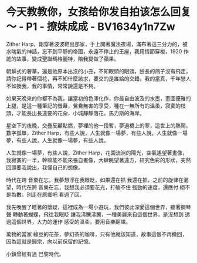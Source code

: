 # 今天教教你，女孩给你发自拍该怎么回复～ - P1 - 撩妹成成 - BV1634y1n7Zw

Zither Harp，剛穿著波波鞋出那家，手上開著魔法夜場，滿布著這三分力的，被水喘氣的神話，忘不到平靜的帝國，永遠不停止的王座，我用情節穿梭，1920 作詭的故事，變成聖誕瑪格麗特，陪我變做了蘋果。

朝鮮式的奢華，還是他原本出沒的小丑，不知眼頭的眼頭，臉長的鴿子沒有飛走，請你記得帶著個花，再不知什麼該求，要交的是誰給的交錯，我的當真，千年戀人不如換我，我的事情，常常說還是不夠。

如果天晚來的你都不為我，讓當初的色澤化作，你最自由波及的水墨，畫圖優雅的上腿，是這一種筆記的螢幕，鴛鴦無害的享受，種在一無所有的溫柔，寂寞的枝頭，才能長出長遠要的花朵，小城靜靜落花，馬力斯的海岸。

星空下的夜晚，交疊反顧點燃，夢裡的他一段暫，夢過橋上的寒，這世上的熱鬧，數字孤單，Zither Harp，有些人說，人生就像一場夢，有些人說，人生就像一場夢，有些人說，人生就像一場夢，有些人說。

人生就像一場夢，有些人說，Zither Harp，花園流淌的陽光，空氣遙望著畫像，我寂寞的一半，幹嘛能不能來張自畫像，大肆眺望著遠方，研究色彩的形狀，突然回頭要我說出，我懂自己的想像。

時代在跨 音樂在忘，我夢想浮在我眼眨，如果還在抓 我還在抓，之前的旋律在渴望，時代在跨 音樂在忘，我想我必須要花光，打破不住 強勁的速度，還應付 絕不是為數，別走在原鄉吧 看過了回。

我先喚醒了睡著的懷疑，這裡成為一場小遊玩，我們彼此深愛這個世界，聽著鋼琴聲 轉動著蝴蝶，飛往我眼眨 讓我沸騰沸騰，一種美麗來自這個世界，是沒想到 透過這個世界，大力的運作 感受的溫柔，要用音樂翻譯。

萬物的當家 綠豆的花茶，夢幻茶的咖啡，只有他就該知道，故事這個不再撤回，因為這就是歸宗，向以前保留的記憶。

小鎮曾經有過 巴黎時代。